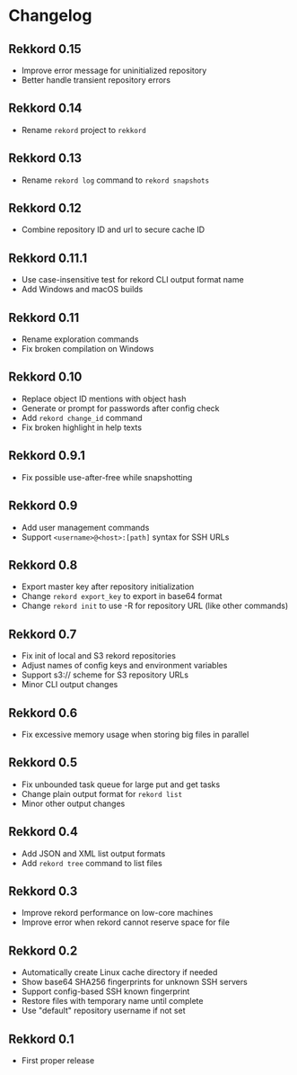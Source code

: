 # Changelog

## Rekkord 0.15

- Improve error message for uninitialized repository
- Better handle transient repository errors

## Rekkord 0.14

- Rename `rekord` project to `rekkord`

## Rekkord 0.13

- Rename `rekord log` command to `rekord snapshots`

## Rekkord 0.12

- Combine repository ID and url to secure cache ID

## Rekkord 0.11.1

- Use case-insensitive test for rekord CLI output format name
- Add Windows and macOS builds

## Rekkord 0.11

- Rename exploration commands
- Fix broken compilation on Windows

## Rekkord 0.10

- Replace object ID mentions with object hash
- Generate or prompt for passwords after config check
- Add `rekord change_id` command
- Fix broken highlight in help texts

## Rekkord 0.9.1

- Fix possible use-after-free while snapshotting

## Rekkord 0.9

- Add user management commands
- Support `<username>@<host>:[path]` syntax for SSH URLs

## Rekkord 0.8

- Export master key after repository initialization
- Change `rekord export_key` to export in base64 format
- Change `rekord init` to use -R for repository URL (like other commands)

## Rekkord 0.7

- Fix init of local and S3 rekord repositories
- Adjust names of config keys and environment variables
- Support s3:// scheme for S3 repository URLs
- Minor CLI output changes

## Rekkord 0.6

- Fix excessive memory usage when storing big files in parallel

## Rekkord 0.5

- Fix unbounded task queue for large put and get tasks
- Change plain output format for `rekord list`
- Minor other output changes

## Rekkord 0.4

- Add JSON and XML list output formats
- Add `rekord tree` command to list files

## Rekkord 0.3

- Improve rekord performance on low-core machines
- Improve error when rekord cannot reserve space for file

## Rekkord 0.2

- Automatically create Linux cache directory if needed
- Show base64 SHA256 fingerprints for unknown SSH servers
- Support config-based SSH known fingerprint
- Restore files with temporary name until complete
- Use "default" repository username if not set

## Rekkord 0.1

- First proper release
